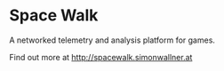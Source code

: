 # Space Walk

A networked telemetry and analysis platform for games.

Find out more at http://spacewalk.simonwallner.at